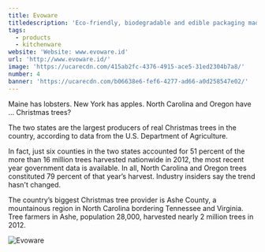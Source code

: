 ```yaml
---
title: Evoware
titledescription: 'Eco-friendly, biodegradable and edible packaging made of seaweeds'
tags:
  - products
  - kitchenware
website: 'Website: www.evoware.id'
url: 'http://www.evoware.id/'
image: 'https://ucarecdn.com/415ab2fc-4376-4915-ace5-31ed2304b7a8/'
number: 4
banner: 'https://ucarecdn.com/b06638e6-fef6-4277-ad66-a0d258547e02/'
---
```

Maine has lobsters. New York has apples. North Carolina and Oregon have … Christmas trees?

The two states are the largest producers of real Christmas trees in the country, according to data from the U.S. Department of Agriculture.

In fact, just six counties in the two states accounted for 51 percent of the more than 16 million trees harvested nationwide in 2012, the most recent year government data is available. In all, North Carolina and Oregon trees constituted 79 percent of that year’s harvest. Industry insiders say the trend hasn't changed.

The country’s biggest Christmas tree provider is Ashe County, a mountainous region in North Carolina bordering Tennessee and Virginia. Tree farmers in Ashe, population 28,000, harvested nearly 2 million trees in 2012.

![Evoware](https://ucarecdn.com/42ea3947-dcfb-4deb-8f68-b2ecaaa72f6a/ "Evoware")
